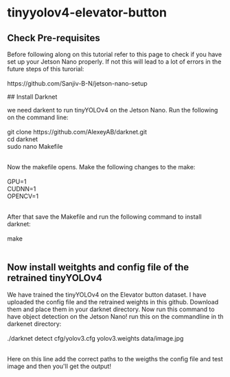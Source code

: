 # tinyyolov4-elevator-button
## Check Pre-requisites
<p> Before following along on this tutorial refer to this page to check if you have set up your Jetson Nano properly. If not this will lead to a lot of errors in the future steps of this turorial:<br><br>
  https://github.com/Sanjiv-B-N/jetson-nano-setup 
  <br></p>
## Install Darknet
<p> we need darkent to run tinyYOLOv4 on the Jetson Nano. Run the following  on the command line: <br><br>
  git clone https://github.com/AlexeyAB/darknet.git<br>
  cd darknet<br>
  sudo nano Makefile<br><br></p>
  
  <p> Now the makefile opens. Make the following changes to the make:<br><br>
  GPU=1<br>
  CUDNN=1<br>
  OPENCV=1<br><br>
  
  After that save the Makefile and run the following command to install darknet:<br><br>
  make<br><br>
  </p>
  
## Now install weitghts and config file of the retrained tinyYOLOv4

<p> We have trained the tinyYOLOv4 on the Elevator button dataset. I have uploaded the config file and the retrained weights in this github. Download them and place them in your darknet directory. Now run this command to have object detection on the Jetson Nano! run this on the commandline in th darkenet directory:<br><br>
  ./darknet detect cfg/yolov3.cfg yolov3.weights data/image.jpg<br><br>
  
  Here on this line add the correct paths to the weigths the config file and test image and then you'll get the output!</p>
  
  
  
  
  
  
